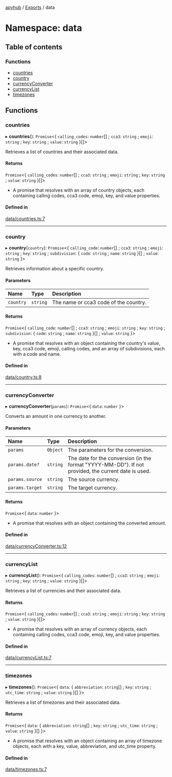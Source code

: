 [apyhub](../README.md) / [Exports](../modules.md) / data

# Namespace: data

## Table of contents

### Functions

- [countries](data.md#countries)
- [country](data.md#country)
- [currencyConverter](data.md#currencyconverter)
- [currencyList](data.md#currencylist)
- [timezones](data.md#timezones)

## Functions

### countries

▸ **countries**(): `Promise`<{ `calling_codes`: `number`[] ; `cca3`: `string` ; `emoji`: `string` ; `key`: `string` ; `value`: `string`  }[]\>

Retrieves a list of countries and their associated data.

#### Returns

`Promise`<{ `calling_codes`: `number`[] ; `cca3`: `string` ; `emoji`: `string` ; `key`: `string` ; `value`: `string`  }[]\>

- A promise that resolves with an array of country objects, each containing calling codes, cca3 code, emoji, key, and value properties.

#### Defined in

[data/countries.ts:7](https://github.com/apyhub/apyhub.js/blob/2905159/src/data/countries.ts#L7)

___

### country

▸ **country**(`country`): `Promise`<{ `calling_code`: `number`[] ; `cca3`: `string` ; `emoji`: `string` ; `key`: `string` ; `subdivision`: { `code`: `string` ; `name`: `string`  }[] ; `value`: `string`  }\>

Retrieves information about a specific country.

#### Parameters

| Name | Type | Description |
| :------ | :------ | :------ |
| `country` | `string` | The name or cca3 code of the country. |

#### Returns

`Promise`<{ `calling_code`: `number`[] ; `cca3`: `string` ; `emoji`: `string` ; `key`: `string` ; `subdivision`: { `code`: `string` ; `name`: `string`  }[] ; `value`: `string`  }\>

- A promise that resolves with an object containing the country's value, key, cca3 code, emoji, calling codes, and an array of subdivisions, each with a code and name.

#### Defined in

[data/country.ts:8](https://github.com/apyhub/apyhub.js/blob/2905159/src/data/country.ts#L8)

___

### currencyConverter

▸ **currencyConverter**(`params`): `Promise`<{ `data`: `number`  }\>

Converts an amount in one currency to another.

#### Parameters

| Name | Type | Description |
| :------ | :------ | :------ |
| `params` | `Object` | The parameters for the conversion. |
| `params.date?` | `string` | The date for the conversion (in the format "YYYY-MM-DD"). If not provided, the current date is used. |
| `params.source` | `string` | The source currency. |
| `params.target` | `string` | The target currency. |

#### Returns

`Promise`<{ `data`: `number`  }\>

- A promise that resolves with an object containing the converted amount.

#### Defined in

[data/currencyConverter.ts:12](https://github.com/apyhub/apyhub.js/blob/2905159/src/data/currencyConverter.ts#L12)

___

### currencyList

▸ **currencyList**(): `Promise`<{ `calling_codes`: `number`[] ; `cca3`: `string` ; `emoji`: `string` ; `key`: `string` ; `value`: `string`  }[]\>

Retrieves a list of currencies and their associated data.

#### Returns

`Promise`<{ `calling_codes`: `number`[] ; `cca3`: `string` ; `emoji`: `string` ; `key`: `string` ; `value`: `string`  }[]\>

- A promise that resolves with an array of currency objects, each containing calling codes, cca3 code, emoji, key, and value properties.

#### Defined in

[data/currencyList.ts:7](https://github.com/apyhub/apyhub.js/blob/2905159/src/data/currencyList.ts#L7)

___

### timezones

▸ **timezones**(): `Promise`<{ `data`: { `abbreviation`: `string`[] ; `key`: `string` ; `utc_time`: `string` ; `value`: `string`  }[]  }\>

Retrieves a list of timezones and their associated data.

#### Returns

`Promise`<{ `data`: { `abbreviation`: `string`[] ; `key`: `string` ; `utc_time`: `string` ; `value`: `string`  }[]  }\>

- A promise that resolves with an object containing an array of timezone objects, each with a key, value, abbreviation, and utc_time property.

#### Defined in

[data/timezones.ts:7](https://github.com/apyhub/apyhub.js/blob/2905159/src/data/timezones.ts#L7)
